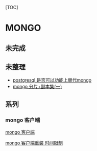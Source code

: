 [TOC]

# MONGO





## 未完成





## 未整理

- ﻿[postgresql 是否可以功能上替代mongo](../20180602/mongo_postgresql_diff.md)
- ﻿[mongo 分片+副本集(一)](../20180919/gz_mongo_cluster_install_er.md)





## 系列



### mongo 客户端

[mongo 客户端](../20180602/Studio_3T_for_Mongodb.md)

[mongo 客户端重装 时间限制](../20180828/studio_3T_重装.md)